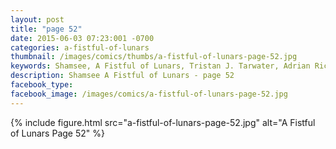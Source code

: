 ```yaml
---
layout: post
title: "page 52"
date: 2015-06-03 07:23:001 -0700
categories: a-fistful-of-lunars
thumbnail: /images/comics/thumbs/a-fistful-of-lunars-page-52.jpg
keywords: Shamsee, A Fistful of Lunars, Tristan J. Tarwater, Adrian Ricker
description: Shamsee A Fistful of Lunars - page 52
facebook_type: 
facebook_image: /images/comics/a-fistful-of-lunars-page-52.jpg
---
```

{% include figure.html src="a-fistful-of-lunars-page-52.jpg" alt="A Fistful of Lunars Page 52" %}